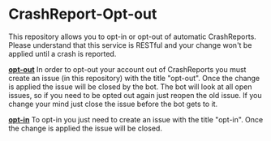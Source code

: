 CrashReport-Opt-out
===================

This repository allows you to opt-in or opt-out of automatic CrashReports. Please understand that this service is RESTful and your change won't be applied until a crash is reported.

[__opt-out__](https://github.com/PocketMine-CrashReport/CrashReport-Opt-out/issues/new?title=opt-out)
In order to opt-out your account out of CrashReports you must create an issue (in this repository) with the title "opt-out". Once the change is applied the issue will be closed by the bot. The bot will look at all open issues, so if you need to be opted out again just reopen the old issue. If you change your mind just close the issue before the bot gets to it.

[__opt-in__](https://github.com/PocketMine-CrashReport/CrashReport-Opt-out/issues/new?title=opt-in)
To opt-in you just need to create an issue with the title "opt-in". Once the change is applied the issue will be closed.
